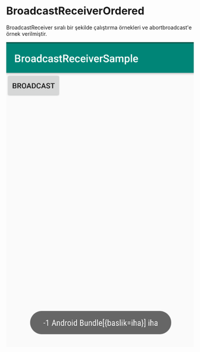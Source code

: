 # BroadcastReceiverOrdered

BroadcastReceiver sıralı bir şekilde çalıştırma örnekleri ve abortbroadcast'e örnek verilmiştir.

![alt text](https://github.com/ihaydinn/BroadcastReceiverOrdered/blob/master/orderbroadcast.png)
